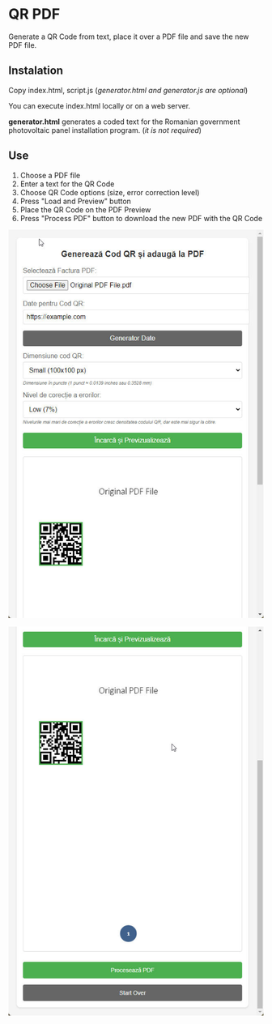 # QR PDF
Generate a QR Code from text, place it over a PDF file and save the new PDF file.

## Instalation
Copy index.html, script.js (_generator.html and generator.js are optional_)

You can execute index.html locally or on a web server.

**generator.html** generates a coded text for the Romanian government photovoltaic panel installation program. (_it is not required_)

## Use
1. Choose a PDF file
2. Enter a text for the QR Code
3. Choose QR Code options (size, error correction level)
4. Press "Load and Preview" button
5. Place the QR Code on the PDF Preview
6. Press "Process PDF" button to download the new PDF with the QR Code

![Exemplu 1](screenshot1.jpg)

![Exemplu 2](screenshot2.jpg)